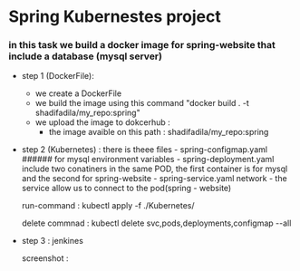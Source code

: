 # Spring Kubernestes project
### in this task we build a docker image for spring-website that include a database (mysql server)
- step 1 (DockerFile): 
    - we create a DockerFile 
    - we build the image using this command "docker build . -t shadifadila/my_repo:spring"
    - we upload the image to dokcerhub : 
        - the image avaible on this path : 
            shadifadila/my_repo:spring
- step 2 (Kubernetes) : 
    there is theee files 
        - spring-configmap.yaml 
            ###### for mysql environment variables
        - spring-deployment.yaml
            include two conatiners in the same POD, the first container is for mysql and the second for spring-website
        - spring-service.yaml 
            network - the service allow us to connect to the pod(spring - website)
        
    run-command : 
        kubectl apply -f ./Kubernetes/
    
    delete commnad : 
        kubectl delete svc,pods,deployments,configmap --all 
- step 3 : jenkines 

    screenshot : 



    
